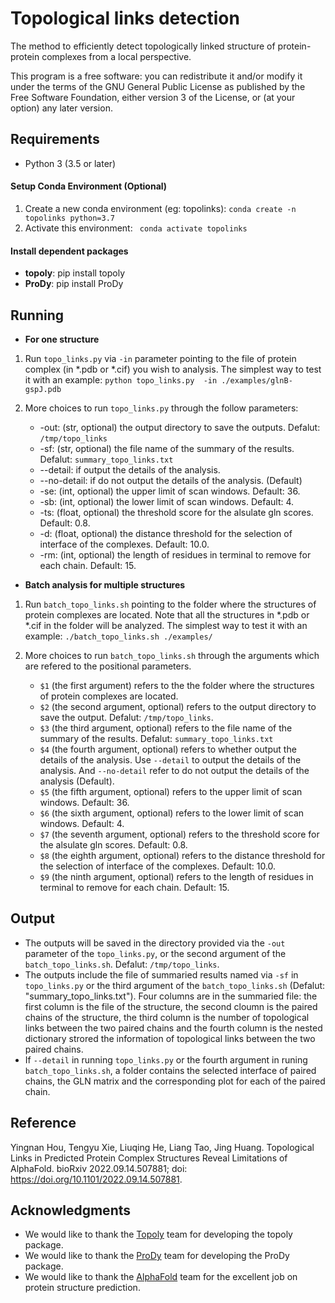 # Topological links detection

The method to efficiently detect topologically linked structure of protein-protein complexes from a local perspective.

This program is a free software: you can redistribute it and/or modify it under the terms of the GNU General Public License as published by the Free Software Foundation, either version 3 of the License, or (at your option) any later version.

## Requirements

* Python 3 (3.5 or later)

#### Setup Conda Environment (Optional)

1. Create a new conda environment (eg: topolinks):  ```conda create -n topolinks python=3.7 ```
2. Activate this environment: ``` conda activate topolinks```

#### Install dependent packages

*   **topoly**: pip install topoly
*   **ProDy**: pip install ProDy

## Running

*  **For one structure**
  
1. Run ```topo_links.py``` via ```-in``` parameter pointing to the file of protein complex (in *.pdb or *.cif)  you wish to analysis. The simplest way to test it with an example:
   ```python topo_links.py  -in ./examples/glnB-gspJ.pdb```

2. More choices to run ```topo_links.py``` through the follow parameters:
   * -out: (str, optional) the output directory to save the outputs. Defalut: ```/tmp/topo_links```
   * -sf: (str, optional) the file name of the summary of the results. Defalut: ```summary_topo_links.txt```
   * --detail: if output the details of the analysis.
   * --no-detail: if do not output the details of the analysis. (Default)
   * -se: (int, optional) the upper limit of scan windows. Default: 36.
   * -sb: (int, optional) the lower limit of scan windows. Default: 4.
   * -ts: (float, optional) the threshold score for the alsulate gln scores. Default: 0.8.
   * -d: (float, optional) the distance threshold for the selection of interface of the complexes. Default: 10.0.
   * -rm: (int, optional) the length of residues in terminal to remove for each chain. Default: 15.

*  **Batch analysis for multiple structures**

1. Run ```batch_topo_links.sh``` pointing to the folder where the structures of protein complexes are located. Note that all the structures in  *.pdb or *.cif in the folder will be analyzed. The simplest way to test it with an example: 
  ```./batch_topo_links.sh ./examples/```

2. More choices to run ```batch_topo_links.sh``` through the arguments which are refered to the positional parameters.
   
   * ```$1``` (the first argument) refers to the  the folder where the structures of protein complexes are located.
   * ```$2``` (the second argument, optional) refers to the output directory to save the output. Defalut: ```/tmp/topo_links```.
   * ```$3``` (the third argument, optional) refers to the file name of the summary of the results. Defalut: ```summary_topo_links.txt```
   * ```$4``` (the fourth argument, optional) refers to whether output the details of the analysis. Use ```--detail``` to  output the details of the analysis. And ```--no-detail``` refer to do not output the details of the analysis (Default).
   *  ```$5``` (the fifth argument, optional) refers to the upper limit of scan windows. Default: 36.
   *  ```$6``` (the sixth argument, optional) refers to the lower limit of scan windows. Default: 4.
   *  ```$7``` (the seventh argument, optional) refers to the threshold score for the alsulate gln scores. Default: 0.8.
   *  ```$8``` (the eighth argument, optional) refers to the distance threshold for the selection of interface of the complexes. Default: 10.0.
   *  ```$9``` (the ninth argument, optional) refers to the length of residues in terminal to remove for each chain. Default: 15.


## Output

* The outputs will be saved in the directory provided via the ```-out``` parameter of the ```topo_links.py```, or the second argument of the ```batch_topo_links.sh```. Defalut: ```/tmp/topo_links```.
* The outputs include the file of summaried results named via ```-sf``` in ```topo_links.py``` or  the third argument of the ```batch_topo_links.sh``` (Defalut: "summary_topo_links.txt"). Four columns are in the summaried file: the first column is the file of the structure, the second cloumn is the paired chains of the structure, the third column is the number of topological links between the two paired chains and the fourth column is the nested dictionary strored the information of topological links between the two paired chains.
* If ```--detail``` in running ```topo_links.py``` or the fourth argument in runing ```batch_topo_links.sh```, a folder contains the selected interface of paired chains, the GLN matrix and the corresponding plot for each of the paired chain.



## Reference

Yingnan Hou, Tengyu Xie, Liuqing He, Liang Tao, Jing Huang. Topological Links in Predicted Protein Complex Structures Reveal Limitations of AlphaFold. bioRxiv 2022.09.14.507881; doi: https://doi.org/10.1101/2022.09.14.507881.



## Acknowledgments

* We would like to thank the [Topoly](https://topoly.cent.uw.edu.pl/#) team for developing the topoly package.
* We would like to thank the [ProDy](http://prody.csb.pitt.edu/index.html) team for developing the ProDy package.
* We would like to thank the [AlphaFold](https://github.com/deepmind/alphafold) team for the excellent job on protein structure prediction.

